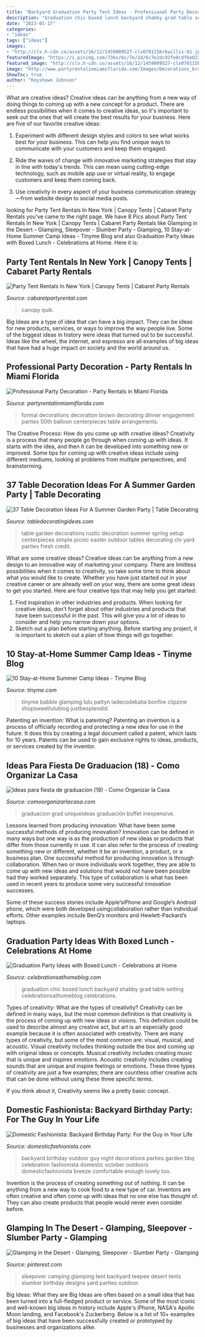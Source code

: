 ```yaml
---
title: "Backyard Graduation Party Tent Ideas - Professional Party Decoration"
description: "Graduation chic boxed lunch backyard shabby grad table setting celebrationsathomeblog celebrations"
date: "2023-01-17"
categories:
- "ideas"
tags: ["ideas"]
images:
- "http://clv.h-cdn.co/assets/16/12/1459009527-clx070115brkwillis-01.jpg"
featuredImage: "https://i.pinimg.com/736x/6c/7e/2d/6c7e2dc92fe8cdf6e0221aefccb963c2.jpg"
featured_image: "http://clv.h-cdn.co/assets/16/12/1459009527-clx070115brkwillis-01.jpg"
image: "http://www.partyrentalinmiamiflorida.com/Images/Decorations_brown.jpg"
ShowToc: true
author: "Keyshawn Johnson"
---
```



What are creative ideas?
Creative ideas can be anything from a new way of doing things to coming up with a new concept for a product. There are endless possibilities when it comes to creative ideas, so it's important to seek out the ones that will create the best results for your business. Here are five of our favorite creative ideas: 
1. Experiment with different design styles and colors to see what works best for your business. This can help you find unique ways to communicate with your customers and keep them engaged.

2. Ride the waves of change with innovative marketing strategies that stay in line with today's trends. This can mean using cutting-edge technology, such as mobile app use or virtual reality, to engage customers and keep them coming back. 

3. Use creativity in every aspect of your business communication strategy—from website design to social media posts.

	

		
looking for Party Tent Rentals In New York | Canopy Tents | Cabaret Party Rentals you've came to the right page. We have 8 Pics about Party Tent Rentals In New York | Canopy Tents | Cabaret Party Rentals like Glamping in the Desert - Glamping, Sleepover - Slumber Party - Glamping, 10 Stay-at-Home Summer Camp Ideas - Tinyme Blog and also Graduation Party Ideas with Boxed Lunch - Celebrations at Home. Here it is:
		
    
## Party Tent Rentals In New York | Canopy Tents | Cabaret Party Rentals

<img loading=lazy src="https://www.cabaretpartyrental.com/wp-content/uploads/2019/11/Clear-Top-Frame-Tent_1.jpg" onerror="this.onerror=null;this.src='https://tse2.mm.bing.net/th?id=OIP.HZDGy4cXiEFS0F2p_cchmQHaHa&amp;pid=15.1';" alt="Party Tent Rentals In New York | Canopy Tents | Cabaret Party Rentals">

_Source: cabaretpartyrental.com_

>canopy quik. 

	

Big Ideas are a type of idea that can have a big impact. They can be ideas for new products, services, or ways to improve the way people live. Some of the biggest ideas in history were ideas that turned out to be successful. Ideas like the wheel, the internet, and espresso are all examples of big ideas that have had a huge impact on society and the world around us.

    
## Professional Party Decoration - Party Rentals In Miami Florida

<img loading=lazy src="http://www.partyrentalinmiamiflorida.com/Images/Decorations_brown.jpg" onerror="this.onerror=null;this.src='https://tse4.mm.bing.net/th?id=OIP.hlzCgjJYyqG5CIIxQzoiUgHaFj&amp;pid=15.1';" alt="Professional Party Decoration - Party Rentals in Miami Florida">

_Source: partyrentalinmiamiflorida.com_

>formal decorations decoration brown decorating dinner engagement parties 50th balloon centerpieces table arrangements. 

	

The Creative Process: How do you come up with creative ideas?
Creativity is a process that many people go through when coming up with ideas. It starts with the idea, and then it can be developed into something new or improved. Some tips for coming up with creative ideas include using different mediums, looking at problems from multiple perspectives, and brainstorming.

    
## 37 Table Decoration Ideas For A Summer Garden Party | Table Decorating

<img loading=lazy src="http://clv.h-cdn.co/assets/16/12/1459009527-clx070115brkwillis-01.jpg" onerror="this.onerror=null;this.src='https://tse4.mm.bing.net/th?id=OIP.xAt6pjfXXqRO4GebqS8XVwHaLH&amp;pid=15.1';" alt="37 Table Decoration Ideas For A Summer Garden Party | Table Decorating">

_Source: tabledecoratingideas.com_

>table garden decorations rustic decoration summer spring setup centerpieces simple picnic easter outdoor tables decorating clv yard parties fresh credit. 

	

What are some creative ideas?
Creative ideas can be anything from a new design to an innovative way of marketing your company. There are limitless possibilities when it comes to creativity, so take some time to think about what you would like to create. Whether you have just started out in your creative career or are already well on your way, there are some great ideas to get you started. Here are four creative tips that may help you get started: 
1. Find inspiration in other industries and products. When looking for creative ideas, don’t forget about other industries and products that have been successful in the past. This will give you a lot of ideas to consider and help you narrow down your options. 
2. Sketch out a plan before starting anything. Before starting any project, it is important to sketch out a plan of how things will go together.

    
## 10 Stay-at-Home Summer Camp Ideas - Tinyme Blog

<img loading=lazy src="https://www.tinyme.com/blog/wp-content/uploads/10-stay-at-home-summer-camp-ideas/10-Stay-at-Home-Summer-Camp-Ideas-1.jpg" onerror="this.onerror=null;this.src='https://tse2.mm.bing.net/th?id=OIP.Ds9lV0LAYfotog3r1weYuAHaLI&amp;pid=15.1';" alt="10 Stay-at-Home Summer Camp Ideas - Tinyme Blog">

_Source: tinyme.com_

>tinyme babble glamping lulu pattyn ladecodekatia bonfire clipzine shopsweetlulublog justbesplendid. 

	

Patenting an invention: What is patenting?
Patenting an invention is a process of officially recording and protecting a new idea for use in the future. It does this by creating a legal document called a patent, which lasts for 10 years. Patents can be used to gain exclusive rights to ideas, products, or services created by the inventor.

    
## Ideas Para Fiesta De Graduacion (18) - Como Organizar La Casa

<img loading=lazy src="https://comoorganizarlacasa.com/wp-content/uploads/2016/05/Ideas-para-fiesta-de-graduacion-18.jpg" onerror="this.onerror=null;this.src='https://tse2.mm.bing.net/th?id=OIP.MVq4WikEv-acodmCOX1-7wAAAA&amp;pid=15.1';" alt="Ideas para fiesta de graduacion (18) - Como Organizar la Casa">

_Source: comoorganizarlacasa.com_

>graduacion grad uniqueideas graduación buffet inexpensive. 

	

Lessons learned from producing innovation: What have been some successful methods of producing innovation?
Innovation can be defined in many ways but one way is as the production of new ideas or products that differ from those currently in use. It can also refer to the process of creating something new or different, whether it be an invention, a product, or a business plan.
One successful method for producing innovation is through collaboration. When two or more individuals work together, they are able to come up with new ideas and solutions that would not have been possible had they worked separately. This type of collaboration is what has been used in recent years to produce some very successful innovation successes.

Some of these success stories include Apple’siPhone and Google’s Android phone, which were both developed usingcollaboration rather than individual efforts. Other examples include BenQ’s monitors and Hewlett-Packard’s laptops.

    
## Graduation Party Ideas With Boxed Lunch - Celebrations At Home

<img loading=lazy src="https://celebrationsathomeblog.com/wp-content/uploads/2014/04/graduation-party-backyard-boxed-lunch.jpg" onerror="this.onerror=null;this.src='https://tse2.mm.bing.net/th?id=OIP.EUmN3-_LKemYj6b7vWBUzgHaJ3&amp;pid=15.1';" alt="Graduation Party Ideas with Boxed Lunch - Celebrations at Home">

_Source: celebrationsathomeblog.com_

>graduation chic boxed lunch backyard shabby grad table setting celebrationsathomeblog celebrations. 

	

Types of creativity: What are the types of creativity?
Creativity can be defined in many ways, but the most common definition is that creativity is the process of coming up with new ideas or visions. This definition could be used to describe almost any creative act, but art is an especially good example because it is often associated with creativity.
There are many types of creativity, but some of the most common are: visual, musical, and acoustic. Visual creativity includes thinking outside the box and coming up with original ideas or concepts. Musical creativity includes creating music that is unique and inspires emotions. Acoustic creativity includes creating sounds that are unique and inspire feelings or emotions. These three types of creativity are just a few examples; there are countless other creative acts that can be done without using these three specific terms.

If you think about it, Creativity seems like a pretty basic concept.

    
## Domestic Fashionista: Backyard Birthday Party: For The Guy In Your Life

<img loading=lazy src="http://3.bp.blogspot.com/-uhUQ1-4q29A/VjKbA0f1IqI/AAAAAAAArLs/0J9O2PjBmNw/s640/Backyard%2BBirthday%2BParty-15.jpg" onerror="this.onerror=null;this.src='https://tse4.mm.bing.net/th?id=OIP.6amiEY9pfxsIA51Hpch_7wAAAA&amp;pid=15.1';" alt="Domestic Fashionista: Backyard Birthday Party: For the Guy in Your Life">

_Source: domesticfashionista.com_

>backyard birthday outdoor guy night decorations parties garden bbq celebration fashionista domestic october outdoors domesticfashionista breeze comfortable enough lovely too. 

	

Invention is the process of creating something out of nothing. It can be anything from a new way to cook food to a new type of car. Inventors are often creative and often come up with ideas that no one else has thought of. They can also create products that people would never even consider before.

    
## Glamping In The Desert - Glamping, Sleepover - Slumber Party - Glamping

<img loading=lazy src="https://i.pinimg.com/736x/6c/7e/2d/6c7e2dc92fe8cdf6e0221aefccb963c2.jpg" onerror="this.onerror=null;this.src='https://tse2.mm.bing.net/th?id=OIP.oWlbPqPrRmApdpmuTaadMAHaJ4&amp;pid=15.1';" alt="Glamping in the Desert - Glamping, Sleepover - Slumber Party - Glamping">

_Source: pinterest.com_

>sleepover camping glamping tent backyard teepee desert tents slumber birthday designs yard parties outdoor. 

	

Big Ideas: What they are
Big Ideas are often based on a small idea that has been turned into a full-fledged product or service. Some of the most iconic and well-known big ideas in history include Apple's iPhone, NASA's Apollo Moon landing, and Facebook's Zuckerberg. 
Below is a list of 10+ examples of big ideas that have been successfully created or prototyped by businesses and organizations alike.

